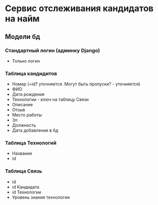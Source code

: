# Сервис отслеживания кандидатов на найм

## Модели бд

### Стандартный логин (админку Django)
* Только логин

### Таблица кандидитов
* Номер (=id? уточняется. Могут быть пропуски? - уточняется)
* ФИО
* Дата рождения
* Технологии - ключ на таблицу Связи
* Описание
* Отзыв
* Место работы
* Зп
* Должность
* Дата добавления в бд

### Таблица Технологий
* Название
* id

### Таблица Связь
* id
* id Кандидата
* id Технологии
* Уровень знания технологии 
